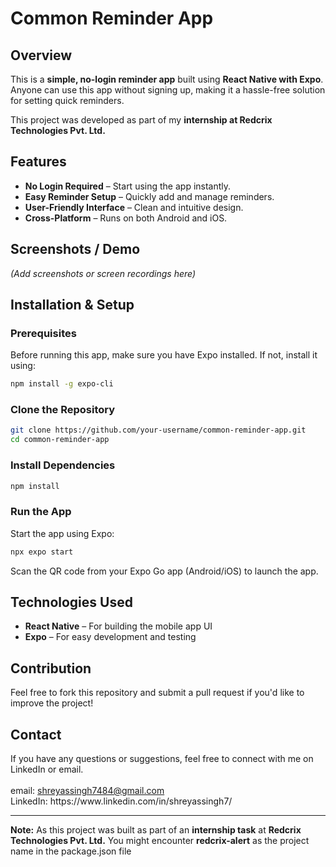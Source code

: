 # Common Reminder App

## Overview

This is a **simple, no-login reminder app** built using **React Native with Expo**. Anyone can use this app without signing up, making it a hassle-free solution for setting quick reminders.

This project was developed as part of my **internship at Redcrix Technologies Pvt. Ltd.**

## Features

- **No Login Required** – Start using the app instantly.
- **Easy Reminder Setup** – Quickly add and manage reminders.
- **User-Friendly Interface** – Clean and intuitive design.
- **Cross-Platform** – Runs on both Android and iOS.

## Screenshots / Demo

*(Add screenshots or screen recordings here)*

## Installation & Setup

### Prerequisites

Before running this app, make sure you have Expo installed. If not, install it using:

```sh
npm install -g expo-cli
```

### Clone the Repository

```sh
git clone https://github.com/your-username/common-reminder-app.git
cd common-reminder-app
```

### Install Dependencies

```sh
npm install
```

### Run the App

Start the app using Expo:

```sh
npx expo start
```

Scan the QR code from your Expo Go app (Android/iOS) to launch the app.

## Technologies Used

- **React Native** – For building the mobile app UI
- **Expo** – For easy development and testing

## Contribution

Feel free to fork this repository and submit a pull request if you'd like to improve the project!

## Contact

If you have any questions or suggestions, feel free to connect with me on LinkedIn or email.\
\
email: [shreyassingh7484@gmail.com](mailto\:shreyassingh7484@gmail.com)\
LinkedIn: https\://www\.linkedin.com/in/shreyassingh7/

---

**Note:** As this project was built as part of an **internship task** at **Redcrix Technologies Pvt. Ltd.** You might encounter **redcrix-alert** as the project name in the package.json file

